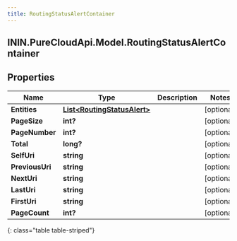 ```yaml
---
title: RoutingStatusAlertContainer
---
```

## ININ.PureCloudApi.Model.RoutingStatusAlertContainer

## Properties

|Name | Type | Description | Notes|
|------------ | ------------- | ------------- | -------------|
| **Entities** | [**List&lt;RoutingStatusAlert&gt;**](RoutingStatusAlert.html) |  | [optional] |
| **PageSize** | **int?** |  | [optional] |
| **PageNumber** | **int?** |  | [optional] |
| **Total** | **long?** |  | [optional] |
| **SelfUri** | **string** |  | [optional] |
| **PreviousUri** | **string** |  | [optional] |
| **NextUri** | **string** |  | [optional] |
| **LastUri** | **string** |  | [optional] |
| **FirstUri** | **string** |  | [optional] |
| **PageCount** | **int?** |  | [optional] |
{: class="table table-striped"}


